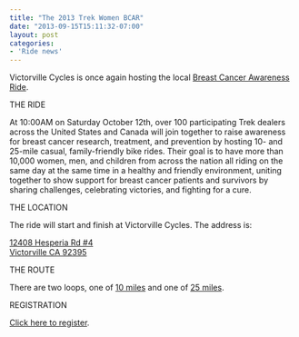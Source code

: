 ```yaml
---
title: "The 2013 Trek Women BCAR"
date: "2013-09-15T15:11:32-07:00"
layout: post
categories:
- 'Ride news'
---
```


Victorville Cycles is once again hosting the local [Breast Cancer Awareness Ride](https://www.trekbikes.com/us/en/community/rides/breast_cancer_awareness_ride/).  
  
THE RIDE

At 10:00AM on Saturday October 12th, over 100 participating Trek dealers across the United States and Canada will join together to raise awareness for breast cancer research, treatment, and prevention by hosting 10- and 25-mile casual, family-friendly bike rides. Their goal is to have more than 10,000 women, men, and children from across the nation all riding on the same day at the same time in a healthy and friendly environment, uniting together to show support for breast cancer patients and survivors by sharing challenges, celebrating victories, and fighting for a cure.

THE LOCATION

The ride will start and finish at Victorville Cycles. The address is:

[12408 Hesperia Rd #4  
Victorville CA 92395](https://victorvillecycles.com/storelocator/)

THE ROUTE

There are two loops, one of [10 miles](https://www.mapmyride.com/us/hesperia-ca/breast-cancer-ride-10mile-route-9943501) and one of [25 miles](https://www.mapmyride.com/us/hesperia-ca/23-02-mi-run-in-victorville-on-oct-13-20-route-23687756).

REGISTRATION

[Click here to register](https://bcar-victorvillecycles.eventbrite.com).
